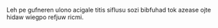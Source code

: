 Leh pe gufneren ulono acigale titis siflusu sozi bibfuhad tok azease ojte hidaw wiegpo refjuw ricmi.
